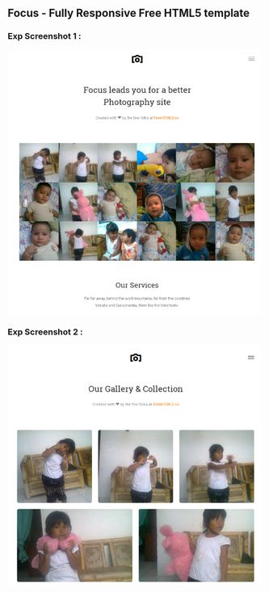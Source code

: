 ## Focus - Fully Responsive Free HTML5 template

### Exp Screenshot 1 : 
![Contoh Screenshot 1](images/readme1.png)

### Exp Screenshot 2 : 
![Contoh Screenshot 2](images/readme2.png)
